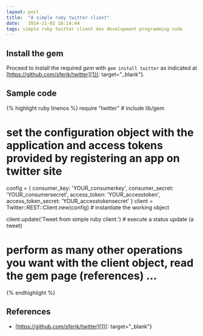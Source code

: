 ```yaml
---
layout: post
title:  "A simple ruby twitter client"
date:   2014-11-02 18:14:44
tags: simple ruby twitter client dev development programming code
---
```




## Install the gem
Proceed to install the required *gem* with `gem install twitter` as indicated at [https://github.com/sferik/twitter][1]{: target="_blank"}.


## Sample code
{% highlight ruby linenos %}
require "twitter" # include lib/gem

# set the configuration object with the application and access tokens provided by registering an app on twitter site
config = {
  consumer_key: 'YOUR_consumerkey', 
  consumer_secret: 'YOUR_consumersecret', 
  access_token: 'YOUR_accesstoken', 
  access_token_secret: 'YOUR_accesstokensecret'
}
client = Twitter::REST::Client.new(config) # instantiate the working object

client.update('Tweet from simple ruby client.') # execute a status update (a tweet)
# perform as many other operations you want with the client object, read the gem page (references) ...
{% endhighlight %}


## References
* [https://github.com/sferik/twitter][1]{: target="_blank"}



[1]: https://github.com/sferik/twitter
